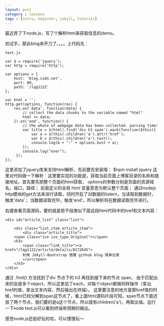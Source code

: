 ```yaml
---
layout: post
category : lessons
tags : [intro, beginner, jekyll, tutorial]
---
```


最近弄了下node.js，写了个解析html来获取信息的demo。

初试手，那此blog来开刀了。。。。上代码先：

`test.js`

	var $ = require('jquery');
	var http = require('http');

	var options = {
    	host: 'blog.csdn.net',
    	port: 80,
    	path: '/lqg1122'
	};

	var html = '';
	http.get(options, function(res) {
    	res.on('data', function(data) {
        	// collect the data chunks to the variable named "html"
       		html += data;
    	}).on('end', function() {
        	// the whole of webpage data has been collected. parsing time!
        	var title = $(html).find('div h3 span').each(function($this){
            	var a = $(this).children('a').attr('href');
            	var b = $(this).children('a').text();
            	console.log(b + ":" + options.host + a);
        	});
        	console.log("over");
    	 });
	});




这里添加了jquery库来支持html解析，先前要先安装哦：
	$npm install jquery
这里对代码做一下解析：这里要实现的功能是，获取当前页面上博客目录的名称和链接地址，首先要先把整个页面的html获取，
options的参数分别是页面的资源域名，端口，路径；
前面定义的全局 html 变量意思为默认整个页面；
通过nodejs http模块的get方法来进行读取，同时开启了对数据的listern，当读取到数据时，触发‘data’；
当数据读取完毕，触发‘end’。所以解析将在数据读取完毕进行。

右键查看页面源码，要的就是若干段类似下面这段html代码中的href和文本内容：

	<div id="article_list" class="list">

    	<div class="list_item article_item">
        	<div class="article_title">
    	<span class="ico ico_type_Original"></span>
    	<h3>
        	<span class="link_title"><a href="/lqg1122/article/details/8172645">
        	利用 Jekyll-Bootstrap 搭建 github blog 简单记录
        	</a></span>
    	</h3>
	</div>




通过 .find() 方法找到了div 节点下的 h3 再找到接下来的节点 span，
由于匹配出来的会是多个object，所以这里加了each，对每个object都做同样操作（拿出href的值，拿出文本内容，然后输出在终端）。
这里要注意的地方是那href值的时候，html已经分解到span这节点了，看上面html源码片段可知，span节点下面还挂了两个节点，我们要的是a这个节点，所以就有children('a')，再取出值。运行一下node test.js可以看到终端有预期的输出。

感觉node.js还挺好玩的哈，可以慢慢玩～